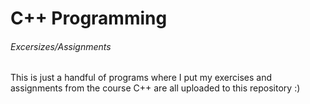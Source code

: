 # C++ Programming

###### Excersizes/Assignments
This is just a handful of programs where I put my exercises and 
assignments from the course C++ are all uploaded to this 
repository :) 




